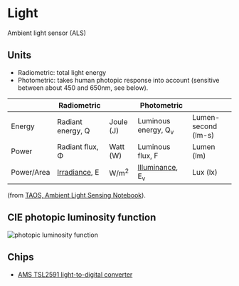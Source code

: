 # Light

Ambient light sensor (ALS)


## Units

- Radiometric: total light energy
- Photometric: takes human photopic response into account (sensitive between about 450 and 650nm, see below).

| | Radiometric | | Photometric | |
| --- | --- | --- | --- | --- |
| Energy | Radiant energy, Q | Joule (J) | Luminous energy, Q<sub>v</sub> | Lumen-second (lm-s) |
| Power | Radiant flux, &Phi; | Watt (W) | Luminous flux, F | Lumen (lm) |
| Power/Area | [Irradiance](https://en.wikipedia.org/wiki/Irradiance), E | W/m<sup>2</sup> | [Illuminance](https://en.wikipedia.org/wiki/Illuminance), E<sub>v</sub> | Lux (lx) |

(from [TAOS, Ambient Light Sensing Notebook](https://ams.com/documents/20143/36005/AmbientLightSensors_AN000172_2-00.pdf)).


## CIE photopic luminosity function

![photopic luminosity function](https://upload.wikimedia.org/wikipedia/commons/thumb/7/72/CIE_1931_Luminosity.png/450px-CIE_1931_Luminosity.png)


## Chips

- [AMS TSL2591 light-to-digital converter](../../chips/tsl2591.ms)
